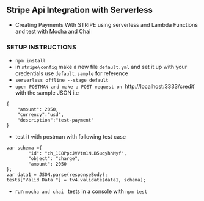 ## Stripe Api Integration with Serverless

- Creating Payments With STRIPE using serverless and Lambda Functions and test with Mocha and Chai


### SETUP INSTRUCTIONS
- `npm install`
- in `stripe\config` make a new file `default.yml` and set it up with your credentials use `default.sample` for reference
- `serverless offline --stage default`
- `open POSTMAN and make a POST request on `http://localhost:3333/credit` with the sample JSON i.e 
```
{
	"amount": 2050,
	"currency":"usd",
	"description":"test-payment"
}
```
- test it with postman with following test case
```
var schema ={
        "id": "ch_1C8PpcJVVtm1NLB5uqyhhMyf",
        "object": "charge",
        "amount": 2050
};
var data1 = JSON.parse(responseBody);
tests["Valid Data "] = tv4.validate(data1, schema);

```

- run  `mocha and chai ` tests in a console with `npm test`
